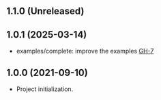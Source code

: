 ## 1.1.0 (Unreleased)
## 1.0.1 (2025-03-14)

- examples/complete: improve the examples [GH-7](https://github.com/alibabacloud-automation/terraform-alicloud-vpc-ecs-eip/pull/7)

## 1.0.0 (2021-09-10)

- Project initialization.
